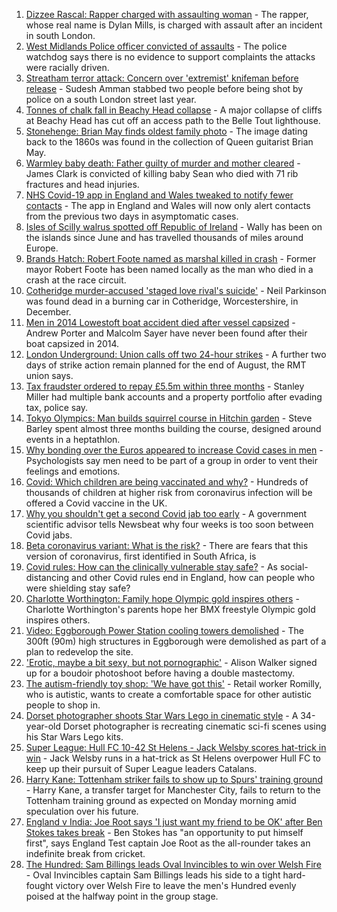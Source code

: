 1. [Dizzee Rascal: Rapper charged with assaulting woman](https://www.bbc.co.uk/news/uk-england-london-58063759) - The rapper, whose real name is Dylan Mills, is charged with assault after an incident in south London.
2. [West Midlands Police officer convicted of assaults](https://www.bbc.co.uk/news/uk-england-birmingham-58058831) - The police watchdog says there is no evidence to support complaints the attacks were racially driven.
3. [Streatham terror attack: Concern over 'extremist' knifeman before release](https://www.bbc.co.uk/news/uk-england-london-58057162) - Sudesh Amman stabbed two people before being shot by police on a south London street last year.
4. [Tonnes of chalk fall in Beachy Head collapse](https://www.bbc.co.uk/news/uk-england-sussex-58058994) - A major collapse of cliffs at Beachy Head has cut off an access path to the Belle Tout lighthouse.
5. [Stonehenge: Brian May finds oldest family photo](https://www.bbc.co.uk/news/uk-england-wiltshire-58058188) - The image dating back to the 1860s was found in the collection of Queen guitarist Brian May.
6. [Warmley baby death: Father guilty of murder and mother cleared](https://www.bbc.co.uk/news/uk-england-bristol-58059297) - James Clark is convicted of killing baby Sean who died with 71 rib fractures and head injuries.
7. [NHS Covid-19 app in England and Wales tweaked to notify fewer contacts](https://www.bbc.co.uk/news/uk-58062180) - The app in England and Wales will now only alert contacts from the previous two days in asymptomatic cases.
8. [Isles of Scilly walrus spotted off Republic of Ireland](https://www.bbc.co.uk/news/uk-england-cornwall-58065003) - Wally has been on the islands since June and has travelled thousands of miles around Europe.
9. [Brands Hatch: Robert Foote named as marshal killed in crash](https://www.bbc.co.uk/news/uk-england-kent-58059534) - Former mayor Robert Foote has been named locally as the man who died in a crash at the race circuit.
10. [Cotheridge murder-accused 'staged love rival's suicide'](https://www.bbc.co.uk/news/uk-england-hereford-worcester-58060348) - Neil Parkinson was found dead in a burning car in Cotheridge, Worcestershire, in December.
11. [Men in 2014 Lowestoft boat accident died after vessel capsized](https://www.bbc.co.uk/news/uk-england-suffolk-58056384) - Andrew Porter and Malcolm Sayer have never been found after their boat capsized in 2014.
12. [London Underground: Union calls off two 24-hour strikes](https://www.bbc.co.uk/news/uk-england-london-58054435) - A further two days of strike action remain planned for the end of August, the RMT union says.
13. [Tax fraudster ordered to repay £5.5m within three months](https://www.bbc.co.uk/news/uk-england-tyne-58055929) - Stanley Miller had multiple bank accounts and a property portfolio after evading tax, police say.
14. [Tokyo Olympics: Man builds squirrel course in Hitchin garden](https://www.bbc.co.uk/news/uk-england-beds-bucks-herts-58004533) - Steve Barley spent almost three months building the course, designed around events in a heptathlon.
15. [Why bonding over the Euros appeared to increase Covid cases in men](https://www.bbc.co.uk/news/health-58015593) - Psychologists say men need to be part of a group in order to vent their feelings and emotions.
16. [Covid: Which children are being vaccinated and why?](https://www.bbc.co.uk/news/health-57888429) - Hundreds of thousands of children at higher risk from coronavirus infection will be offered a Covid vaccine in the UK.
17. [Why you shouldn't get a second Covid jab too early](https://www.bbc.co.uk/news/newsbeat-57682233) - A government scientific advisor tells Newsbeat why four weeks is too soon between Covid jabs.
18. [Beta coronavirus variant: What is the risk?](https://www.bbc.co.uk/news/health-55534727) - There are fears that this version of coronavirus, first identified in South Africa, is
19. [Covid rules: How can the clinically vulnerable stay safe?](https://www.bbc.co.uk/news/health-51997151) - As social-distancing and other Covid rules end in England, how can people who were shielding stay safe?
20. [Charlotte Worthington: Family hope Olympic gold inspires others](https://www.bbc.co.uk/news/uk-england-manchester-58033770) - Charlotte Worthington's parents hope her BMX freestyle Olympic gold inspires others.
21. [Video: Eggborough Power Station cooling towers demolished](https://www.bbc.co.uk/news/uk-england-york-north-yorkshire-58050113) - The 300ft (90m) high structures in Eggborough were demolished as part of a plan to redevelop the site.
22. ['Erotic, maybe a bit sexy, but not pornographic'](https://www.bbc.co.uk/news/uk-england-derbyshire-57893530) - Alison Walker signed up for a boudoir photoshoot before having a double mastectomy.
23. [The autism-friendly toy shop: 'We have got this'](https://www.bbc.co.uk/news/uk-england-58026672) - Retail worker Romilly, who is autistic, wants to create a comfortable space for other autistic people to shop in.
24. [Dorset photographer shoots Star Wars Lego in cinematic style](https://www.bbc.co.uk/news/uk-england-dorset-58015659) - A 34-year-old Dorset photographer is recreating cinematic sci-fi scenes using his Star Wars Lego kits.
25. [Super League: Hull FC 10-42 St Helens - Jack Welsby scores hat-trick in win](https://www.bbc.co.uk/sport/rugby-league/58062487) - Jack Welsby runs in a hat-trick as St Helens overpower Hull FC to keep up their pursuit of Super League leaders Catalans.
26. [Harry Kane: Tottenham striker fails to show up to Spurs' training ground](https://www.bbc.co.uk/sport/football/58053653) - Harry Kane, a transfer target for Manchester City, fails to return to the Tottenham training ground as expected on Monday morning amid speculation over his future.
27. [England v India: Joe Root says 'I just want my friend to be OK' after Ben Stokes takes break](https://www.bbc.co.uk/sport/cricket/58059554) - Ben Stokes has "an opportunity to put himself first", says England Test captain Joe Root as the all-rounder takes an indefinite break from cricket.
28. [The Hundred: Sam Billings leads Oval Invincibles to win over Welsh Fire](https://www.bbc.co.uk/sport/cricket/58064370) - Oval Invincibles captain Sam Billings leads his side to a tight hard-fought victory over Welsh Fire to leave the men's Hundred evenly poised at the halfway point in the group stage.
